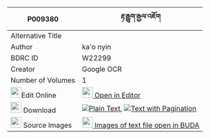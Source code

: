 |P009380|རྟ་རྒྱུག་རྒྱལ་འཇོག 
| --- | --- 
|Alternative Title |
|Author| ka'o nyin
|BDRC ID | W22299
|Creator | Google OCR
|Number of Volumes| 1
|<img width="25" src="https://img.icons8.com/color/25/000000/edit-property.png">Edit Online| [<img width="25" src="https://avatars.githubusercontent.com/u/45091458?s=200&v=4"> Open in Editor](http://editor.openpecha.org/P009380)
|<img width="25" src="https://img.icons8.com/fluent/48/000000/download-2.png"/>  Download | [![](https://img.icons8.com/color/20/000000/txt.png)Plain Text](https://github.com/Openpecha/P009380/releases/download/v2/tagyuk_gyal_jok_plain_P009380.zip), [![](https://img.icons8.com/color/20/000000/txt.png)Text with Pagination](https://github.com/Openpecha/P009380/releases/download/v2/tagyuk_gyal_jok_pages_P009380.zip)
|<img width="25" src="https://img.icons8.com/plasticine/100/000000/pictures-folder.png"/>  Source Images | [<img width="25" src="https://library.bdrc.io/icons/BUDA-small.svg"> Images of text file open in BUDA](https://library.bdrc.io/show/bdr:W22299)